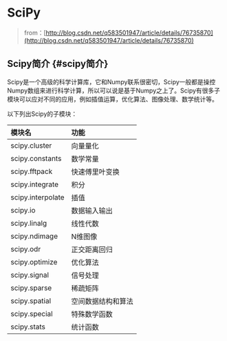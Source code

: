 # SciPy

> from：[http://blog.csdn.net/q583501947/article/details/76735870](http://blog.csdn.net/q583501947/article/details/76735870)

## Scipy简介 {#scipy简介}

Scipy是一个高级的科学计算库，它和Numpy联系很密切，Scipy一般都是操控Numpy数组来进行科学计算，所以可以说是基于Numpy之上了。Scipy有很多子模块可以应对不同的应用，例如插值运算，优化算法、图像处理、数学统计等。

以下列出Scipy的子模块：

| 模块名 | 功能 |
| :--- | :--- |
| scipy.cluster | 向量量化 |
| scipy.constants | 数学常量 |
| scipy.fftpack | 快速傅里叶变换 |
| scipy.integrate | 积分 |
| scipy.interpolate | 插值 |
| scipy.io | 数据输入输出 |
| scipy.linalg | 线性代数 |
| scipy.ndimage | N维图像 |
| scipy.odr | 正交距离回归 |
| scipy.optimize | 优化算法 |
| scipy.signal | 信号处理 |
| scipy.sparse | 稀疏矩阵 |
| scipy.spatial | 空间数据结构和算法 |
| scipy.special | 特殊数学函数 |
| scipy.stats | 统计函数 |

